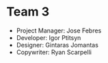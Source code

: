 Team 3
=====
- Project Manager: Jose Febres
- Developer: Igor Ptitsyn
- Designer: Gintaras Jomantas
- Copywriter: Ryan Scarpelli
